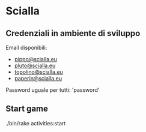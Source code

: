 # Scialla


## Credenziali in ambiente di sviluppo

Email disponibili: 
* pippo@scialla.eu
* pluto@scialla.eu
* topolino@scialla.eu
* paperin@scialla.eu


Password uguale per tutti: 'password'


## Start game 

 ./bin/rake activities:start
